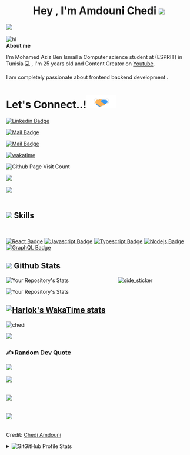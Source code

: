 <h1 align="center"><b>Hey , I'm Amdouni Chedi </b><img src="https://media.giphy.com/media/hvRJCLFzcasrR4ia7z/giphy.gif" width="35"></h1>

<p align="center">

  <a href="https://github.com/DenverCoder1/readme-typing-svg"><img src="https://readme-typing-svg.herokuapp.com?font=Time+New+Roman&color=cyan&size=25&center=true&vCenter=true&width=600&height=100&lines=Hey!+It's+ChediAmdouni..&hearts;++;Self-taught+Full+Stack+Web+Developer,;Software-Engineer,;Love+to+learn+new+stuffs..<3"></a>

</p>



<!--

<p align="center">

## [![Typing SVG](https://readme-typing-svg.herokuapp.com?font=Architects+Daughter&color=0099DD&size=30&lines=Hey!+It's+Ben+Ismail+Aziz!;Computer+Science+Student;Full+Stack+Web+Developer;Freelancer;DS%20|%20AI%20|%20ML%20Enthusiastic;Always%20learning%20new%20things)](https://github.com/AzizBenIsmail) 

  </p> -->

  

<!--  Ceci mon Avatar-->

<img title="My Avatar" align="left" src="assets/images/Aziz.png"  width="500px" alt="hi" >



<!--  About me -->

<!--## <picture><img src = "assets/about_me.gif" width = 50px></picture> **About me**-->

**About me**



I'm Mohamed Aziz Ben Ismail a Computer science student at (ESPRIT) in Tunisia 💻 , I'm 25 years old and Content Creator on [Youtube](https://www.youtube.com/c/AzizBenIsmail).

I am completely passionate about frontend backend development .



<!-- Let's Connect..! -->

# <b> Let's Connect..!</b><img src="https://github.com/0xAbdulKhalid/0xAbdulKhalid/raw/main/assets/mdImages/handshake.gif" width ="80">





[![Linkedin Badge](https://img.shields.io/badge/-AzizBenIsmail-0e76a8?style=flat&labelColor=0e76a8&logo=linkedin&logoColor=white)](https://www.linkedin.com/in/amdouni-chedi-220b07206/) 

[![Mail Badge](https://img.shields.io/badge/-@AzizBenIsmail-e84393?style=flat&labelColor=e84393&logo=instagram&logoColor=white)](https://www.instagram.com/chediamdouni/)

[![Mail Badge](https://img.shields.io/badge/-AzizBenIsmail-c0392b?style=flat&labelColor=c0392b&logo=gmail&logoColor=white)](mailto:chedi.amdouni.nb@gmail.com)



<!-- YouTube Channel Views /GitHub followers /visitors/Age  -->



[![wakatime](https://wakatime.com/badge/user/c0a37276-8396-4881-b56d-232ffd4059dc/project/2c199d38-84a2-4054-9b13-a685f16d5160.svg)](https://wakatime.com/badge/user/c0a37276-8396-4881-b56d-232ffd4059dc/project/2c199d38-84a2-4054-9b13-a685f16d5160)

<!--![visitors](https://visitor-badge.glitch.me/badge?page_id=AzizBenIsmail.AzizBenIsmail)-->

![Github Page Visit Count](https://komarev.com/ghpvc/?username=chediamdouni)

<img src="https://img.shields.io/badge/Age-24-blue" />



<!-- Ligne  -->

<img src="https://user-images.githubusercontent.com/73097560/115834477-dbab4500-a447-11eb-908a-139a6edaec5c.gif"><br><br>

<!-- TODO: Add last video link 



- 🔭 I’m currently working at @Home

- 🤔 Im currently trying to set up SaaS solutions for companies. 

- 📫 How to reach me: amdouni.chedi.nb@gmail.com.


-->





<!-- Skills  -->

## <img src="https://media2.giphy.com/media/QssGEmpkyEOhBCb7e1/giphy.gif?cid=ecf05e47a0n3gi1bfqntqmob8g9aid1oyj2wr3ds3mg700bl&rid=giphy.gif" width ="25"><b> Skills</b>

<br>



<!-- TODO: Make technologies links takes you to repositories -->



[![React Badge](https://img.shields.io/badge/-React-61DBFB?style=for-the-badge&labelColor=black&logo=react&logoColor=61DBFB)](#) [![Javascript Badge](https://img.shields.io/badge/-Javascript-F0DB4F?style=for-the-badge&labelColor=black&logo=javascript&logoColor=F0DB4F)](#) [![Typescript Badge](https://img.shields.io/badge/-Typescript-007acc?style=for-the-badge&labelColor=black&logo=typescript&logoColor=007acc)](#) [![Nodejs Badge](https://img.shields.io/badge/-Nodejs-3C873A?style=for-the-badge&labelColor=black&logo=node.js&logoColor=3C873A)](#) [![GraphQL Badge](https://img.shields.io/badge/-GraphQl-e535ab?style=for-the-badge&labelColor=black&logo=node.js&logoColor=e535ab)](#)



<!-- Github Stats   -->

## <img src="https://media.giphy.com/media/iY8CRBdQXODJSCERIr/giphy.gif" width="35"><b> Github Stats </b>

<img align="right" width=200px height=200px alt="side_sticker" src="https://media.giphy.com/media/TEnXkcsHrP4YedChhA/giphy.gif" />



![Your Repository's Stats](https://github-readme-stats.vercel.app/api/top-langs/?username=chediamdouni&show_icons=true&locale=en&layout=compact&langs_count=50&theme=algolia)

![Your Repository's Stats](https://github-readme-stats.vercel.app/api?username=chediamdouni&show_icons=true&theme=radical)

## [![Harlok's WakaTime stats](https://github-readme-stats.vercel.app/api/wakatime?username=chedi)](https://github.com/anuraghazra/github-readme-stats)

<p><img align="center" src="https://github-readme-streak-stats.herokuapp.com/?user=chediamdouni&&theme=algolia" alt="chedi" /></p>



![](https://github-readme-activity-graph.vercel.app/graph?username=chediamdouni&theme=react)



### ✍️ Random Dev Quote

![](https://quotes-github-readme.vercel.app/api?type=horizontal&theme=radical)



<img src="https://user-images.githubusercontent.com/73097560/115834477-dbab4500-a447-11eb-908a-139a6edaec5c.gif"><br><br>




<img src="https://user-images.githubusercontent.com/73097560/115834477-dbab4500-a447-11eb-908a-139a6edaec5c.gif"><br><br>

<img src="https://user-images.githubusercontent.com/73097560/115834477-dbab4500-a447-11eb-908a-139a6edaec5c.gif"><br><br>



Credit: [Chedi Amdouni](https://github.com/chediamdouni) 


<details> 

  <summary>  <img src="./assets/giphy.gif" width="30px" alt="Git"/>GitHub Profile Stats </summary>

  <div>

  <samp>

      <br/>

            <p align="center">

      </p>

        <p align="center">

          <a href="https://github.com/chediamdouni/">

          <img width="45%" src="https://github-profile-summary-cards.vercel.app/api/cards/repos-per-language?username=chediamdouni&theme=gruvbox&layout=compact&hide_border=true"

          alt="1999AZZAR :: Top Langs by repo" />

          <img width="45%" src="https://github-profile-summary-cards.vercel.app/api/cards/most-commit-language?username=chediamdouni&theme=gruvbox&layout=compact&hide_border=true"

          alt="1999AZZAR :: Top Langs by commit" />

          </a>

        </p>

    <br>



## <img src="https://media.giphy.com/media/dxIWYNNVCxFXdP76XE/giphy.gif" width ="25"><b> Trophies</b>



[![trophy](https://github-profile-trophy.vercel.app/?username=chediamdouni&theme=nord&column=7)](https://github.com/Naderab/github-profile-trophy)



<br>

</details>









[reactplaylist]: https://www.youtube.com/watch?v=KxXXEL-k47Y&list=PLvXDmnBbOF7RnYiZvDwl2Pzcs2kfi10wd

[vscodetutorial]: https://www.youtube.com/watch?v=Bkie2ai8qeE&t=8s

[htmltutorial]: https://www.youtube.com/watch?v=VK6MXVxOsws&t=27s

[javascripttutorial]: https://www.youtube.com/watch?v=D-LHKvmX37E
